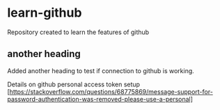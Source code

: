 # learn-github
Repository created to learn the features of github

## another heading
Added another heading to test if connection to github is working.

Details on github personal access token setup [https://stackoverflow.com/questions/68775869/message-support-for-password-authentication-was-removed-please-use-a-personal]
